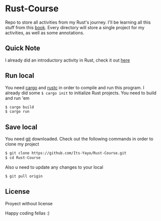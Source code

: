 # Rust-Course
Repo to store all activities from my Rust's journey. I'll be learning all this stuff from this [book](https://doc.rust-lang.org/book/title-page.html).
Every directory will store a single project for my activities, as well as some annotations. 

## Quick Note
I already did an introductory activity in Rust, check it out [here](https://github.com/Its-Yayo/Macro-Calc)

## Run local
You need [cargo](https://crates.io/) and [rustc](https://www.rust-lang.org/tools/install) in order to compile and run this program. I already did some ```$ cargo init``` to initialize Rust projects. You need to build and run 'em
```bash
$ cargo build
$ cargo run
```

## Save local
You need [git](https://git-scm.com/) downloaded. Check out the following commands in order to clone my project
```bash
$ git clone https://github.com/Its-Yayo/Rust-Course.git
$ cd Rust-Course
```

Also u need to update any changes to your local
```bash
$ git pull origin
```

## License
Proyect without license

Happy coding fellas :)
